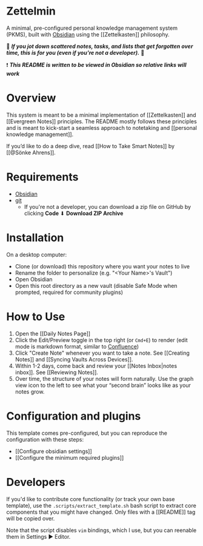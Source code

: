 # Zettelmin
A minimal, pre-configured personal knowledge management system (PKMS), built with [Obsidian](https://obsidian.md/) using the [[Zettelkasten]] philosophy.

🌟 **_If you jot down scattered notes, tasks, and lists that get forgotten over time, this is for you (even if you're not a developer)._** 🌟

❗ **_This README is written to be viewed in Obsidian so relative links will work_**

# Overview
This system is meant to be a minimal implementation of [[Zettelkasten]] and [[Evergreen Notes]] principles. The README mostly follows these principles and is meant to kick-start a seamless approach to notetaking and [[personal knowledge management]].

If you’d like to do a deep dive, read  [[How to Take Smart Notes]] by [[@Sönke Ahrens]].

# Requirements
- [Obsidian](https://obsidian.md/)
- [git](https://git-scm.com/)
	- If you're not a developer, you can download a zip file on GitHub by clicking **Code** ⬇ **Download ZIP Archive**

# Installation
On a desktop computer:
- Clone (or download) this repository where you want your notes to live
- Rename the folder to personalize (e.g. "\<Your Name\>'s Vault")
- Open Obsidian
- Open this root directory as a new vault (disable Safe Mode when prompted, required for community plugins)

# How to Use
1. Open the [[Daily Notes Page]]
2. Click the Edit/Preview toggle in the top right (or `Cmd+E`) to render (edit mode is markdown format, similar to [Confluence](https://confluence.atlassian.com/))
3. Click "Create Note" whenever you want to take a note. See [[Creating Notes]] and [[Syncing Vaults Across Devices]].
4. Within 1-2 days, come back and review your [[Notes Inbox|notes inbox]]. See [[Reviewing Notes]].
5. Over time, the structure of your notes will form naturally. Use the graph view icon to the left to see what your “second brain” looks like as your notes grow.

# Configuration and plugins
This template comes pre-configured, but you can reproduce the configuration with these steps:
- [[Configure obsidian settings]]
- [[Configure the minimum required plugins]]

# Developers
If you'd like to contribute core functionality (or track your own base template), use the `.scripts/extract_template.sh` bash script to extract core components that you might have changed. Only files with a [[README]] tag will be copied over.

Note that the script disables `vim` bindings, which I use, but you can reenable them in Settings ▶ Editor.
